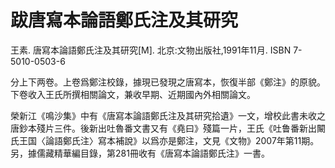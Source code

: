 # 跋唐寫本論語鄭氏注及其研究

王素. 唐寫本論語鄭氏注及其研究[M]. 北京:文物出版社,1991年11月. ISBN 7-5010-0503-6

分上下两卷。上卷爲鄭注校錄，據現已發現之唐寫本，恢復半部《鄭注》的原貌。下卷收入王氏所撰相關論文，兼收早期、近期國內外相關論文。

榮新江《鳴沙集》中有《唐寫本論語鄭氏注及其研究拾遺》一文，增校此書未收之唐鈔本殘片三件。後新出吐魯番文書又有《堯曰》殘篇一片，王氏《吐鲁番新出闞氏王国〈論語鄭氏注〉寫本補說》以爲亦是鄭注，文見《文物》2007年第11期。另，據儒藏精華編目錄，第281冊收有《唐寫本論語鄭氏注》一書。
